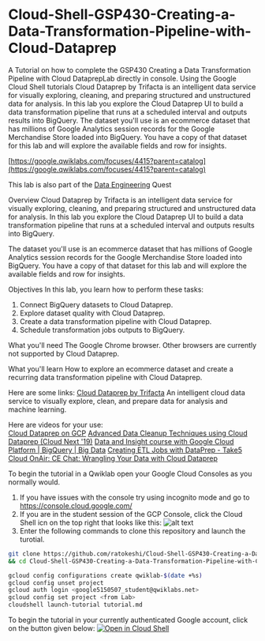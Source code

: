 # Cloud-Shell-GSP430-Creating-a-Data-Transformation-Pipeline-with-Cloud-Dataprep
A Tutorial on how to complete the GSP430 Creating a Data Transformation Pipeline with Cloud DataprepLab directly in console. Using the Google Cloud Shell tutorials
Cloud Dataprep by Trifacta is an intelligent data service for visually exploring, cleaning, and preparing structured and unstructured data for analysis. In this lab you explore the Cloud Dataprep UI to build a data transformation pipeline that runs at a scheduled interval and outputs results into BigQuery.  The dataset you'll use is an ecommerce dataset that has millions of Google Analytics session records for the Google Merchandise Store loaded into BigQuery. You have a copy of that dataset for this lab and will explore the available fields and row for insights.

[https://google.qwiklabs.com/focuses/4415?parent=catalog](https://google.qwiklabs.com/focuses/4415?parent=catalog)

This lab is also part of the [Data Engineering](https://google.qwiklabs.com/quests/25) Quest


Overview
Cloud Dataprep by Trifacta is an intelligent data service for visually exploring, cleaning, and preparing structured and unstructured data for analysis. In this lab you explore the Cloud Dataprep UI to build a data transformation pipeline that runs at a scheduled interval and outputs results into BigQuery.

The dataset you'll use is an ecommerce dataset that has millions of Google Analytics session records for the Google Merchandise Store loaded into BigQuery. You have a copy of that dataset for this lab and will explore the available fields and row for insights.

Objectives
In this lab, you learn how to perform these tasks:

1. Connect BigQuery datasets to Cloud Dataprep.
1. Explore dataset quality with Cloud Dataprep.
1. Create a data transformation pipeline with Cloud Dataprep.
1. Schedule transformation jobs outputs to BigQuery.

What you'll need
The Google Chrome browser. Other browsers are currently not supported by Cloud Dataprep.

What you'll learn
How to explore an ecommerce dataset and create a recurring data transformation pipeline with Cloud Dataprep.

Here are some links: 
[Cloud Dataprep by Trifacta](https://cloud.google.com/dataprep/) An intelligent cloud data service to visually explore, clean, and prepare data for analysis and machine learning.

Here are videos for your use:  
[Cloud Dataprep on GCP](https://www.youtube.com/results?search_query=%22Google+Cloud+Platform%22+%22cloud+dataprep%22)
[Advanced Data Cleanup Techniques using Cloud Dataprep (Cloud Next '19)](https://www.youtube.com/watch?v=etgirLS6s_A)
[Data and Insight course with Google Cloud Platform | BigQuery | Big Data](https://www.youtube.com/watch?v=kNrnz5PWBuU)
[Creating ETL Jobs with DataPrep - Take5](https://www.youtube.com/watch?v=DEh3pZIgJ9k)
[Cloud OnAir: CE Chat: Wrangling Your Data with Cloud Dataprep](https://www.youtube.com/watch?v=GszTc7H5uHw)


To begin the tutorial in a Qwiklab open your Google Cloud Consoles as you normally would.
1.  If you have issues with the console try using incognito mode and go to https://console.cloud.google.com/
2.  If you are in the student session of the GCP Console, click the Cloud Shell icn on the top right that looks like this: ![alt text](https://walkthroughs.googleusercontent.com/tutorial/resources/cloud-shell-icon-v1.svg "Cloud Shell Icon on the top right of the GCP Console")
3.  Enter the following commands to clone this repository and launch the turotial.
```bash
git clone https://github.com/ratokeshi/Cloud-Shell-GSP430-Creating-a-Data-Transformation-Pipeline-with-Cloud-Dataprep.git
&& cd Cloud-Shell-GSP430-Creating-a-Data-Transformation-Pipeline-with-Cloud-Dataprep && cloudshell launch-tutorial tutorial.md
```

```bash
gcloud config configurations create qwiklab-$(date +%s)
gcloud config unset project
gcloud auth login <google5150507_student@qwiklabs.net>
gcloud config set project <from Lab>
cloudshell launch-tutorial tutorial.md
```


To begin the tutorial in your currently authenticated Google account, click on the button given below:
[![Open in Cloud Shell](http://gstatic.com/cloudssh/images/open-btn.png)](https://console.cloud.google.com/cloudshell/open?git_repo=https://github.com/ratokeshi/Cloud-Shell-GSP430-Creating-a-Data-Transformation-Pipeline-with-Cloud-Dataprep&tutorial=tutorial.md)
